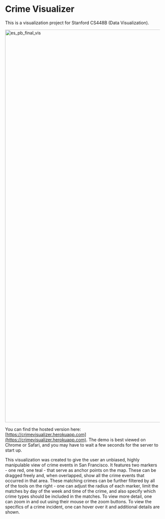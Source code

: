 # Crime Visualizer
This is a visualization project for Stanford CS448B (Data Visualization).

<img width="1276" alt="es_pb_final_vis" src="https://cloud.githubusercontent.com/assets/2774497/15101135/e57f726c-153c-11e6-9c2b-9abc1d45526b.png">

You can find the hosted version here: [https://crimevisualizer.herokuapp.com](https://crimevisualizer.herokuapp.com). The demo is best viewed on Chrome or Safari, and you may have to wait a few seconds for the server to start up.

This visualization was created to give the user an unbiased, highly manipulable view of crime events in San Francisco. It features two markers - one red, one teal - that serve as anchor points on the map. These can be dragged freely and, when overlapped, show all the crime events that occurred in that area. These matching crimes can be further filtered by all of the tools on the right - one can adjust the radius of each marker, limit the matches by day of the week and time of the crime, and also specify which crime types should be included in the matches. To view more detail, one can zoom in and out using their mouse or the zoom buttons. To view the specifics of a crime incident, one can hover over it and additional details are shown.
